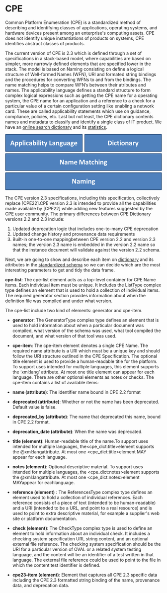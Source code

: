 # CPE

Common Platform Enumeration (CPE) is a standardized method of describing and identifying classes of applications, operating systems, and hardware devices present among an enterprise's computing assets. CPE does not identify unique instantiations of products on systems, CPE identifies abstract classes of products.

The current version of CPE is 2.3 which is defined through a set of specifications in a stack-based model, where capabilities are based on simpler, more narrowly defined elements that are specified lower in the stack. The model is based on Naming consisting on define a logical structure of Well-formed Names (WFN), URI and formated string bindings and the procedures for converting WFNs to and from the bindings. The name matching helps to compare WFN’s between their atributes and names. The applicability language defines a standard structure to form complex logical expressions such as getting the CPE name for a operating system, the CPE name for an application and a reference to a check for a particular value of a certain configuration setting like enabling a network card. These are called applicability statements which use on guidance, compliance, policies, etc.
Last but not least, the CPE dictionary contents names and metadata to classify and identify a single class of IT product. We have an [online search dictionary](https://nvd.nist.gov/products/cpe/search) and its [statistics](https://nvd.nist.gov/products/cpe/statistics).

![CPE_model](/images/cpe_stack.png)

The CPE version 2.3 specifications, including this specification, collectively replace [CPE22].CPE version 2.3 is intended to provide all the capabilities made available by [CPE22] while adding new features suggested by the CPE user community.
The primary differences between CPE Dictionary versions 2.2 and 2.3 include:
1. Updated deprecation logic that includes one-to-many CPE deprecation
2. Updated change history and provenance data requirements
3. Built-in one-to-one mappingbetween CPE version 2.2 and version 2.3 names; the version 2.3 name is embedded in the version 2.2 name so that the instance document will validate against the version 2.2 schema.

Next, we are going to show and describe each item on [dictionary](https://nvd.nist.gov/feeds/xml/cpe/dictionary/official-cpe-dictionary_v2.3.xml.zip) and its attributes in the [standardized schema](https://csrc.nist.gov/schema/cpe/2.3/cpe-dictionary_2.3.xsd) so we can decide which are the most interesting parameters to get and tidy the data frame.

**cpe-list**: The cpe-list element acts as a top-level container for CPE Name items. Each individual item must be unique. It includes the ListType complex type defines an element that is used to hold a collection of individual items. The required generator section provides information about when the definition file was compiled and under what version.

The cpe-list include two kind of elements: generator and cpe-item.         

 * **generator**: The GeneratorType complex type defines an element that is used to hold information about when a particular document was compiled, what version of the schema was used, what tool compiled the document, and what version of that tool was used.

 * **cpe-item**: The cpe-item element denotes a single CPE Name. The required name attribute is a URI which must be a unique key and should follow the URI structure outlined in the CPE Specification. The optional title element is used to provide a human-readable title for the platform. To support uses intended for multiple languages, this element supports the ‘xml:lang’ attribute. At most one title element can appear for each language. There are other optional elements as notes or checks.
	The cpe-item contains a list of available items:
	
 * **name (attribute)**: The identifier name bound in CPE 2.2 format
 
 * **deprecated (attribute)**: Whether or not the name has been deprecated. Default value is false.
 
 * **deprecated_by (attribute)**: The name that deprecated this name, bound in CPE 2.2 format.

 * **deprecation_date (attribute)**: When the name was deprecated.

 * **title (element)**: Human-readable title of the name.To support uses intended for multiple languages, the<cpe_dict:title>element supports the @xml:langattribute. At most one <cpe_dict:title>element MAY appear for each language.

 * **notes (element)**: Optional descriptive material. To support uses intended for multiple languages, the <cpe_dict:notes>element supports the @xml:langattribute. At most one <cpe_dict:notes>element MAYappear for eachlanguage. 

 * **reference (element)** : The ReferencesType complex type defines an element used to hold a collection of individual references. Each reference consists of a piece of text (intended to be human-readable) and a URI (intended to be a URL, and point to a real resource) and is used to point to extra descriptive material, for example a supplier's web site or platform documentation.

 * **check (element)**: The CheckType complex type is used to define an element to hold information about an individual check. It includes a checking system specification URI, string content, and an optional external file reference. The checking system specification should be the URI for a particular version of OVAL or a related system testing language, and the content will be an identifier of a test written in that language. The external file reference could be used to point to the file in which the content test identifier is defined. 

 * **cpe23-item (element)**: Element that captures all CPE 2.3 specific data including the CPE 2.3 formatted string binding of the name, provenance data, and deprecation data.


